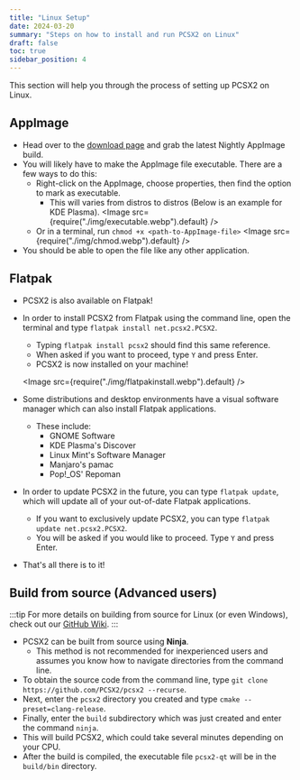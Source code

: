 ```yaml
---
title: "Linux Setup"
date: 2024-03-20
summary: "Steps on how to install and run PCSX2 on Linux"
draft: false
toc: true
sidebar_position: 4
---
```


This section will help you through the process of setting up PCSX2 on Linux.

## AppImage

- Head over to the [download page](https://pcsx2.net/downloads) and grab the latest Nightly AppImage build.
- You will likely have to make the AppImage file executable. There are a few ways to do this:
  - Right-click on the AppImage, choose properties, then find the option to mark as executable.
    - This will varies from distros to distros (Below is an example for KDE Plasma).
      <Image src={require("./img/executable.webp").default} />
  - Or in a terminal, run `chmod +x <path-to-AppImage-file>`
    <Image src={require("./img/chmod.webp").default} />
- You should be able to open the file like any other application.

## Flatpak

- PCSX2 is also available on Flatpak!
- In order to install PCSX2 from Flatpak using the command line, open the terminal and type `flatpak install net.pcsx2.PCSX2`.

  - Typing `flatpak install pcsx2` should find this same reference.
  - When asked if you want to proceed, type `Y` and press Enter.
  - PCSX2 is now installed on your machine!

  <Image src={require("./img/flatpakinstall.webp").default} />

- Some distributions and desktop environments have a visual software manager which can also install Flatpak applications.

  - These include:
    - GNOME Software
    - KDE Plasma's Discover
    - Linux Mint's Software Manager
    - Manjaro's pamac
    - Pop!\_OS' Repoman

- In order to update PCSX2 in the future, you can type `flatpak update`, which will update all of your out-of-date Flatpak applications.

  - If you want to exclusively update PCSX2, you can type `flatpak update net.pcsx2.PCSX2`.
  - You will be asked if you would like to proceed. Type `Y` and press Enter.

- That's all there is to it!

## Build from source (Advanced users)

:::tip
For more details on building from source for Linux (or even Windows), check out our [GitHub Wiki](https://github.com/PCSX2/pcsx2/wiki/10-Building-on-Linux).
:::

- PCSX2 can be built from source using **Ninja**.
  - This method is not recommended for inexperienced users and assumes you know how to navigate directories from the command line.
- To obtain the source code from the command line, type `git clone https://github.com/PCSX2/pcsx2 --recurse`.
- Next, enter the `pcsx2` directory you created and type `cmake --preset=clang-release`.
- Finally, enter the `build` subdirectory which was just created and enter the command `ninja`.
- This will build PCSX2, which could take several minutes depending on your CPU.
- After the build is compiled, the executable file `pcsx2-qt` will be in the `build/bin` directory.
